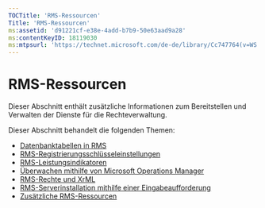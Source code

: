 ```yaml
---
TOCTitle: 'RMS-Ressourcen'
Title: 'RMS-Ressourcen'
ms:assetid: 'd91221cf-e38e-4add-b7b9-50e63aad9a28'
ms:contentKeyID: 18119030
ms:mtpsurl: 'https://technet.microsoft.com/de-de/library/Cc747764(v=WS.10)'
---
```


RMS-Ressourcen
==============

Dieser Abschnitt enthält zusätzliche Informationen zum Bereitstellen und Verwalten der Dienste für die Rechteverwaltung.

Dieser Abschnitt behandelt die folgenden Themen:

-   [Datenbanktabellen in RMS](https://technet.microsoft.com/a2598d74-c81f-4e1b-8839-1514cd054354)
-   [RMS-Registrierungsschlüsseleinstellungen](https://technet.microsoft.com/bdb5c787-1810-45e9-bbb3-d0c2c04ca282)
-   [RMS-Leistungsindikatoren](https://technet.microsoft.com/a2f4e30d-3c6f-4e74-bd11-8f2103f88b0c)
-   [Überwachen mithilfe von Microsoft Operations Manager](https://technet.microsoft.com/ce372598-7421-4f1f-b8eb-f62da26e85d1)
-   [RMS-Rechte und XrML](https://technet.microsoft.com/7eb5cdd1-cd48-4b2b-96b6-fc74f7b42e7f)
-   [RMS-Serverinstallation mithilfe einer Eingabeaufforderung](https://technet.microsoft.com/b55b1e2a-dd14-4168-a37f-9cdedbec660b)
-   [Zusätzliche RMS-Ressourcen](https://technet.microsoft.com/8c41923b-e266-4a97-ae0e-10c9558b896a)
